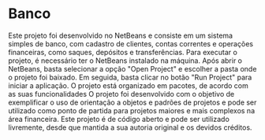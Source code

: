 # Banco
Este projeto foi desenvolvido no NetBeans e consiste em um sistema simples de banco, com cadastro de clientes, contas correntes e operações financeiras, como saques, depósitos e transferências.
Para executar o projeto, é necessário ter o NetBeans instalado na máquina. Após abrir o NetBeans, basta selecionar a opção "Open Project" e escolher a pasta onde o projeto foi baixado. Em seguida, basta clicar no botão "Run Project" para iniciar a aplicação.
O projeto está organizado em pacotes, de acordo com as suas funcionalidades
O projeto foi desenvolvido com o objetivo de exemplificar o uso de orientação a objetos e padrões de projetos e pode ser utilizado como ponto de partida para projetos maiores e mais complexos na área financeira.
Este projeto é de código aberto e pode ser utilizado livremente, desde que mantida a sua autoria original e os devidos créditos.
